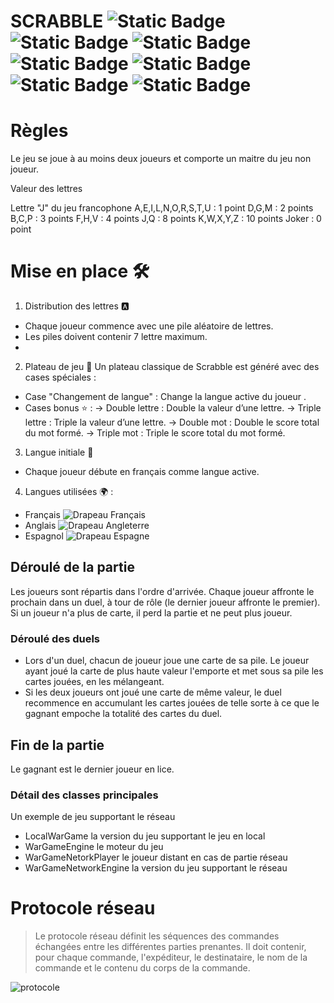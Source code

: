 # SCRABBLE ![Static Badge](https://img.shields.io/badge/S-yellow) ![Static Badge](https://img.shields.io/badge/C-yellow) ![Static Badge](https://img.shields.io/badge/A-yellow) ![Static Badge](https://img.shields.io/badge/B-yellow) ![Static Badge](https://img.shields.io/badge/B-yellow) ![Static Badge](https://img.shields.io/badge/L-yellow) ![Static Badge](https://img.shields.io/badge/E-yellow)



# Règles


Le jeu se joue à au moins deux joueurs et comporte un maitre du jeu non joueur.

Valeur des lettres

Lettre "J" du jeu francophone
A,E,I,L,N,O,R,S,T,U : 1 point
D,G,M : 2 points
B,C,P : 3 points
F,H,V : 4 points
J,Q : 8 points
K,W,X,Y,Z : 10 points
Joker : 0 point

# Mise en place 🛠️
1. Distribution des lettres 🅰️
- Chaque joueur commence avec une pile aléatoire de lettres.
- Les piles doivent contenir 7 lettre maximum.
- 
2. Plateau de jeu 🎲
Un plateau classique de Scrabble est généré avec des cases spéciales :

- Case "Changement de langue" : Change la langue active du joueur .
- Cases bonus ⭐ :
    → Double lettre : Double la valeur d’une lettre.
    → Triple lettre : Triple la valeur d’une lettre.
    → Double mot : Double le score total du mot formé.
    → Triple mot : Triple le score total du mot formé.

3. Langue initiale 🥖
- Chaque joueur débute en français comme langue active.

4. Langues utilisées 🌍 :
- Français ![Drapeau Français](https://upload.wikimedia.org/wikipedia/en/thumb/c/c3/Flag_of_France.svg/20px-Flag_of_France.svg.png)
- Anglais ![Drapeau Angleterre](https://upload.wikimedia.org/wikipedia/en/thumb/b/be/Flag_of_England.svg/20px-Flag_of_England.svg.png)
- Espagnol ![Drapeau Espagne](https://upload.wikimedia.org/wikipedia/en/thumb/9/9a/Flag_of_Spain.svg/20px-Flag_of_Spain.svg.png)


## Déroulé de la partie

Les joueurs sont répartis dans l'ordre d'arrivée. Chaque joueur affronte le prochain dans un duel, à tour de rôle (le dernier joueur affronte le premier). Si un joueur n'a plus de carte, il perd la partie et ne peut plus joueur.

### Déroulé des duels

* Lors d'un duel, chacun de joueur joue une carte de sa pile. Le joueur ayant joué la carte de plus haute valeur l'emporte et met sous sa pile les cartes jouées, en les mélangeant.
* Si les deux joueurs ont joué une carte de même valeur, le duel recommence en accumulant les cartes jouées de telle sorte à ce que le gagnant empoche la totalité des cartes du duel.

## Fin de la partie

Le gagnant est le dernier joueur en lice.

### Détail des classes principales

Un exemple de jeu supportant le réseau

* LocalWarGame la version du jeu supportant le jeu en local
* WarGameEngine le moteur du jeu
* WarGameNetorkPlayer le joueur distant en cas de partie réseau
* WarGameNetworkEngine la version du jeu supportant le réseau


# Protocole réseau

> Le protocole réseau définit les séquences des commandes échangées entre les différentes parties prenantes. Il doit contenir, pour chaque commande, l'expéditeur, le destinataire, le nom de la commande et le contenu du corps de la commande.

![protocole](doc/protocle.png)



